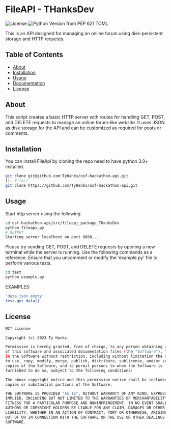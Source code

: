 # FileAPI - THanksDev

![License](https://img.shields.io/pypi/l/your-package-name) ![Python Version from PEP 621 TOML](https://img.shields.io/python/required-version-toml?tomlFilePath=https%3A%2F%2Fraw.githubusercontent.com%2FTyHanks%2Fosf-hackathon-api%2Fmain%2Fpyproject.toml)



This is an API designed for managing an online forum using disk-persistent storage and HTTP requests.

## Table of Contents

* [About](#about)
* [Installation](#installation)
* [Usage](#usage)
* [Documentation](#documentation)
* [License](#license)

## About

This script creates a basic HTTP server with routes for handling GET, POST, and DELETE requests to manage an online forum-like website. It uses JSON as disk storage for the API and can be customized as required for posts or comments.

## Installation

You can install FileApi by cloning the repo need to have python 3.0+ installed.

``` bash
git clone git@github.com:TyHanks/osf-hackathon-api.git
[]: # (or)
git clone https://github.com/TyHanks/osf-hackathon-api.git
```

## Usage

Start http server using the following

```bash
cd osf-hackathon-api/src/fileapi_package_THanksDev
python fileapi.py
# OUTPUT
Starting server localhost on port 8080...
```

Please try sending GET, POST, and DELETE requests by opening a new terminal while the server is running. Use the following commands as a reference. Ensure that you uncomment or modify the 'example.py' file to perform various tests.

```bash
cd test
python example.py
```

EXAMPLES:
```bash
'data.json empty'
test.get_data()


```

## License

``` bash
MIT License

Copyright (c) 2023 Ty Hanks

Permission is hereby granted, free of charge, to any person obtaining a copy
of this software and associated documentation files (the "Software"), to deal
in the Software without restriction, including without limitation the rights
to use, copy, modify, merge, publish, distribute, sublicense, and/or sell
copies of the Software, and to permit persons to whom the Software is
furnished to do so, subject to the following conditions:

The above copyright notice and this permission notice shall be included in all
copies or substantial portions of the Software.

THE SOFTWARE IS PROVIDED "AS IS", WITHOUT WARRANTY OF ANY KIND, EXPRESS OR
IMPLIED, INCLUDING BUT NOT LIMITED TO THE WARRANTIES OF MERCHANTABILITY,
FITNESS FOR A PARTICULAR PURPOSE AND NONINFRINGEMENT. IN NO EVENT SHALL THE
AUTHORS OR COPYRIGHT HOLDERS BE LIABLE FOR ANY CLAIM, DAMAGES OR OTHER
LIABILITY, WHETHER IN AN ACTION OF CONTRACT, TORT OR OTHERWISE, ARISING FROM,
OUT OF OR IN CONNECTION WITH THE SOFTWARE OR THE USE OR OTHER DEALINGS IN THE
SOFTWARE.
```
